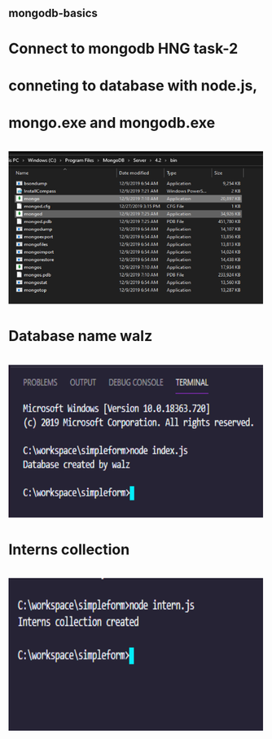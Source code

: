 ## mongodb-basics

# Connect to mongodb HNG task-2

# conneting to database with node.js,

# mongo.exe and mongodb.exe

# <img src="images/mongoandmongod.png" width="500" height="300" />

# Database name walz

# <img src="images/walzdb.png" width="500" height="300" />

# Interns collection

# <img src="images/Intern.png" width="500" height="300" />
